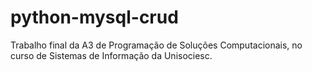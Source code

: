# python-mysql-crud

Trabalho final da A3 de Programação de Soluções Computacionais, no curso de Sistemas de Informação da Unisociesc.
